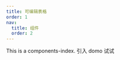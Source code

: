 ```yaml
---
title: 可编辑表格
order: 1
nav:
  title: 组件
  order: 2
---
```


This is a components-index.
引入 domo 试试
<code src="../../src/EditTable/demo/EditTable.demo.tsx"></code>
